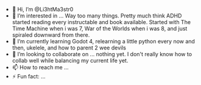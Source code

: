 - 👋 Hi, I’m @Li3htMa3str0
- 👀 I’m interested in ... Way too many things.  Pretty much think ADHD started reading every instructable and book available.  Started with The Time Machine when i was 7, War of the Worlds when i was 8, and just spiraled downward from there.
- 🌱 I’m currently learning Godot 4, relearning a little python every now and then, ukelele, and how to parent 2 wee devils
- 💞️ I’m looking to collaborate on ... nothing yet.  I don't really know how to collab well while balancing my current life yet.  
- 📫 How to reach me ...
- ⚡ Fun fact: ...

<!---
Li3htMa3str0/Li3htMa3str0 is a ✨ special ✨ repository because its `README.md` (this file) appears on your GitHub profile.
You can click the Preview link to take a look at your changes.
--->
